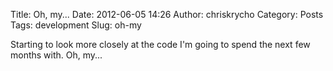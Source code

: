 Title: Oh, my...
Date: 2012-06-05 14:26
Author: chriskrycho
Category: Posts
Tags: development
Slug: oh-my

Starting to look more closely at the code I'm going to spend the next
few months with. Oh, my...
